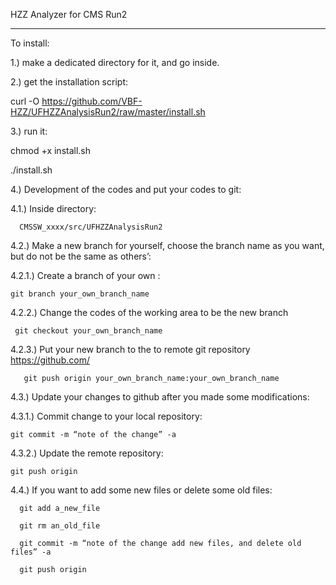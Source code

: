 HZZ Analyzer for CMS Run2

------

To install:

1.) make a dedicated directory for it, and go inside.

2.) get the installation script:

curl -O https://github.com/VBF-HZZ/UFHZZAnalysisRun2/raw/master/install.sh

3.) run it:

chmod +x install.sh

./install.sh

4.) Development of the codes and put your codes to git:

4.1.) Inside directory:

      CMSSW_xxxx/src/UFHZZAnalysisRun2

4.2.) Make a new branch for yourself, choose the branch name as you want, but do not be the same as others’:

4.2.1.) Create a branch of your own :

    git branch your_own_branch_name 

4.2.2.) Change the codes of the working area to be the new branch

     git checkout your_own_branch_name 

4.2.3.) Put your new branch to the to remote git repository https://github.com/

       git push origin your_own_branch_name:your_own_branch_name


4.3.) Update your changes to github after you made some modifications:

4.3.1.) Commit change to your local repository:

    git commit -m “note of the change” -a 

4.3.2.) Update the remote repository:

    git push origin

4.4.) If you want to add some new files or delete some old files:

      git add a_new_file

      git rm an_old_file

      git commit -m “note of the change add new files, and delete old files” -a

      git push origin 




